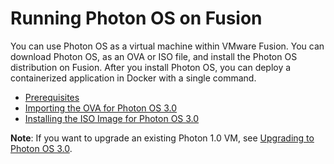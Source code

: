 # Running Photon OS on Fusion

You can use Photon OS as a virtual machine within VMware Fusion. You can download Photon OS, as an OVA or ISO file, and install the Photon OS distribution on Fusion. After you install Photon OS, you can deploy a containerized application in Docker with a single command.

- [Prerequisites](photon_os_fusion_prerequisites.md)
- [Importing the OVA for Photon OS 3.0](importing-ova-for-photon-os-3.0-fusion.md)
- [Installing the ISO Image for Photon OS 3.0](installing-the-iso-image-for-photon-os-30-fusion.md)

**Note**: If you want to upgrade an existing Photon 1.0 VM, see [Upgrading to Photon OS 3.0](Upgrading_to_photon_os_3.0.md). 

